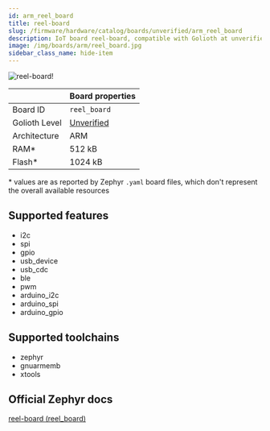 ```yaml
---
id: arm_reel_board
title: reel-board
slug: /firmware/hardware/catalog/boards/unverified/arm_reel_board
description: IoT board reel-board, compatible with Golioth at unverified level.
image: /img/boards/arm/reel_board.jpg
sidebar_class_name: hide-item
---
```


[//]: # (This is an auto-generated file, do not edit! Changes to it will be lost upon re-generation)

![reel-board!](/img/boards/arm/reel_board.jpg "reel-board")

|                | Board properties     |
| -------------  | -------------------- |
| Board ID       | `reel_board` |
| Golioth Level  | [Unverified](/firmware/hardware#unverified-boards) |
| Architecture   | ARM |
| RAM*           | 512 kB |
| Flash*         | 1024 kB |

\* values are as reported by Zephyr `.yaml` board files, which don't represent the overall available resources



## Supported features

* i2c
* spi
* gpio
* usb_device
* usb_cdc
* ble
* pwm
* arduino_i2c
* arduino_spi
* arduino_gpio

## Supported toolchains

* zephyr
* gnuarmemb
* xtools

## Official Zephyr docs

[reel-board (reel_board)](https://docs.zephyrproject.org/latest/boards/arm/reel_board/doc/index.html)
